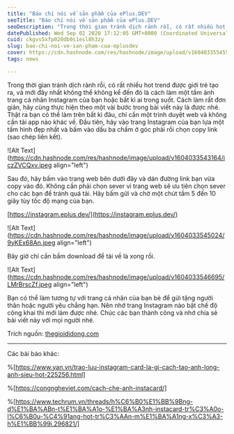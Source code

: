 ```yaml
---
title: "Báo chí nói về sản phẩm của ePlus.DEV"
seoTitle: "Báo chí nói về sản phẩm của ePlus.DEV"
seoDescription: "Trong thời gian tránh dịch rảnh rỗi, có rất nhiều hot trend được giới trẻ tạo ra, và mới đây nhất không thể không kể đến đó là cách làm một tấm ảnh trang cá"
datePublished: Wed Sep 02 2020 17:12:05 GMT+0000 (Coordinated Universal Time)
cuid: ckgvs5xfp020db0s1esl8h3zy
slug: bao-chi-noi-ve-san-pham-cua-eplusdev
cover: https://cdn.hashnode.com/res/hashnode/image/upload/v1604033554557/y2OOtkGqj.png
tags: news

---
```


Trong thời gian tránh dịch rảnh rỗi, có rất nhiều hot trend được giới trẻ tạo ra, và mới đây nhất không thể không kể đến đó là cách làm một tấm ảnh trang cá nhân Instagram của bạn hoặc bất kì ai trong suốt. Cách làm rất đơn giản, hãy cùng thực hiện theo một vài bước trong bài viết này là được nhé. Thật ra bạn có thể làm trên bất kì đâu, chỉ cần một trình duyệt web và không cần tải app nào khác về. Đầu tiên, hãy vào trang Instagram của bạn lựa một tấm hình đẹp nhất và bấm vào dấu ba chấm ở góc phải rồi chọn copy link (sao chép liên kết).

![Alt Text](https://cdn.hashnode.com/res/hashnode/image/upload/v1604033543164/iczZVCQxv.jpeg align="left")

Sau đó, hãy bấm vào trang web bên dưới đây và dán đường link bạn vừa copy vào đó. Không cần phải chọn sever vì trang web sẽ ưu tiên chọn sever cho các bạn để tránh quá tải. Hãy bấm gửi và chờ một chút tầm 5 đến 10 giây tùy tốc độ mạng của bạn.

[https://instagram.eplus.dev/](https://instagram.eplus.dev/)

![Alt Text](https://cdn.hashnode.com/res/hashnode/image/upload/v1604033545024/9yKEx68An.jpeg align="left")

Bây giờ chỉ cần bấm download để tải về là xong rồi.

![Alt Text](https://cdn.hashnode.com/res/hashnode/image/upload/v1604033546695/LMrBrscZf.jpeg align="left")

Bạn có thể làm tương tự với trang cá nhân của bạn bè để gửi tặng người thân hoặc người yêu chẳng hạn. Nên nhớ trang Instagram nào bật chế độ công khai thì mới làm được nhé. Chúc các bạn thành công và nhớ chia sẻ bài viết này với mọi người nhé.

Trích nguồn: [thegioididong.com](https://www.thegioididong.com/tin-tuc/huong-dan-tao-trang-instagram-trong-suot-cuc-dep-dang-la-hot-trend-1246028)

* * *

Các bài báo khác:

%[https://www.yan.vn/trao-luu-instagram-card-la-gi-cach-tao-anh-long-anh-sieu-hot-225256.html] 

%[https://congngheviet.com/cach-che-anh-instacard/] 

%[https://www.techrum.vn/threads/h%C6%B0%E1%BB%9Bng-d%E1%BA%ABn-t%E1%BA%A1o-%E1%BA%A3nh-instacard-tr%C3%A0o-l%C6%B0u-%C4%91ang-hot-tr%C3%AAn-m%E1%BA%A1ng-x%C3%A3-h%E1%BB%99i.296821/]